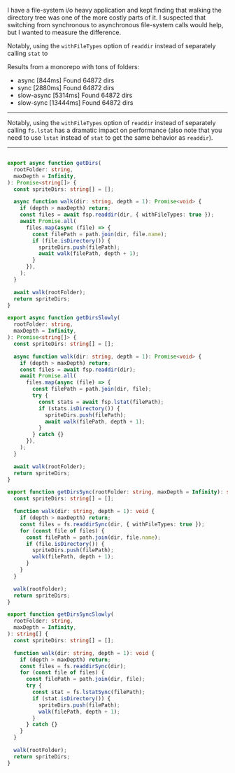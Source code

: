 I have a file-system i/o heavy application and kept finding that walking the directory tree was one of the more costly parts of it. I suspected that switching from synchronous to asynchronous file-system calls would help, but I wanted to measure the difference.

Notably, using the `withFileTypes` option of `readdir` instead of separately calling `stat` to 

Results from a monorepo with tons of folders:

- async [844ms] Found 64872 dirs
- sync [2880ms] Found 64872 dirs
- slow-async [5314ms] Found 64872 dirs
- slow-sync [13444ms] Found 64872 dirs

---

Notably, using the `withFileTypes` option of `readdir` instead of separately calling `fs.lstat` has a dramatic impact on performance (also note that you need to use `lstat` instead of `stat` to get the same behavior as `readdir`).

---

```ts

export async function getDirs(
  rootFolder: string,
  maxDepth = Infinity,
): Promise<string[]> {
  const spriteDirs: string[] = [];

  async function walk(dir: string, depth = 1): Promise<void> {
    if (depth > maxDepth) return;
    const files = await fsp.readdir(dir, { withFileTypes: true });
    await Promise.all(
      files.map(async (file) => {
        const filePath = path.join(dir, file.name);
        if (file.isDirectory()) {
          spriteDirs.push(filePath);
          await walk(filePath, depth + 1);
        }
      }),
    );
  }

  await walk(rootFolder);
  return spriteDirs;
}

export async function getDirsSlowly(
  rootFolder: string,
  maxDepth = Infinity,
): Promise<string[]> {
  const spriteDirs: string[] = [];

  async function walk(dir: string, depth = 1): Promise<void> {
    if (depth > maxDepth) return;
    const files = await fsp.readdir(dir);
    await Promise.all(
      files.map(async (file) => {
        const filePath = path.join(dir, file);
        try {
          const stats = await fsp.lstat(filePath);
          if (stats.isDirectory()) {
            spriteDirs.push(filePath);
            await walk(filePath, depth + 1);
          }
        } catch {}
      }),
    );
  }

  await walk(rootFolder);
  return spriteDirs;
}

export function getDirsSync(rootFolder: string, maxDepth = Infinity): string[] {
  const spriteDirs: string[] = [];

  function walk(dir: string, depth = 1): void {
    if (depth > maxDepth) return;
    const files = fs.readdirSync(dir, { withFileTypes: true });
    for (const file of files) {
      const filePath = path.join(dir, file.name);
      if (file.isDirectory()) {
        spriteDirs.push(filePath);
        walk(filePath, depth + 1);
      }
    }
  }

  walk(rootFolder);
  return spriteDirs;
}

export function getDirsSyncSlowly(
  rootFolder: string,
  maxDepth = Infinity,
): string[] {
  const spriteDirs: string[] = [];

  function walk(dir: string, depth = 1): void {
    if (depth > maxDepth) return;
    const files = fs.readdirSync(dir);
    for (const file of files) {
      const filePath = path.join(dir, file);
      try {
        const stat = fs.lstatSync(filePath);
        if (stat.isDirectory()) {
          spriteDirs.push(filePath);
          walk(filePath, depth + 1);
        }
      } catch {}
    }
  }

  walk(rootFolder);
  return spriteDirs;
}

```